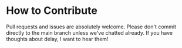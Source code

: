 # How to Contribute

Pull requests and issues are absolutely welcome. Please don't commit directly to the main branch unless we've chatted
already. If you have thoughts about delay, I want to hear them!